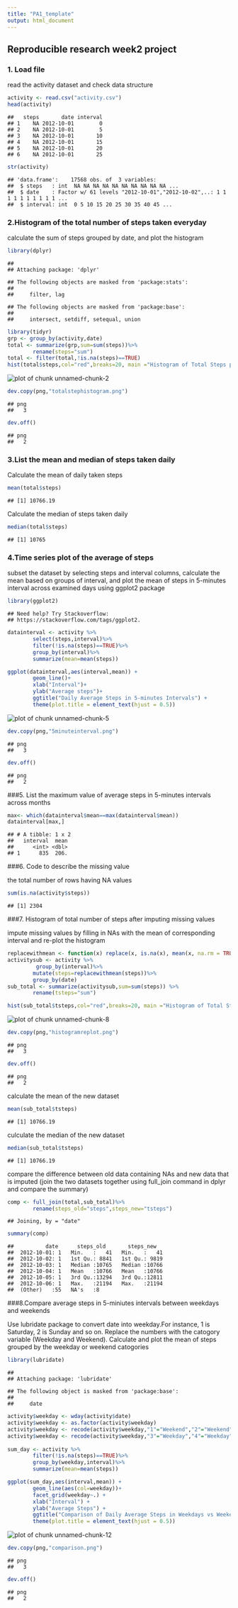 ```yaml
---
title: "PA1_template"
output: html_document
---
```


## Reproducible research week2 project

### 1. Load file

read the activity dataset and check data structure


```r
activity <- read.csv("activity.csv")
head(activity)
```

```
##   steps       date interval
## 1    NA 2012-10-01        0
## 2    NA 2012-10-01        5
## 3    NA 2012-10-01       10
## 4    NA 2012-10-01       15
## 5    NA 2012-10-01       20
## 6    NA 2012-10-01       25
```

```r
str(activity)
```

```
## 'data.frame':	17568 obs. of  3 variables:
##  $ steps   : int  NA NA NA NA NA NA NA NA NA NA ...
##  $ date    : Factor w/ 61 levels "2012-10-01","2012-10-02",..: 1 1 1 1 1 1 1 1 1 1 ...
##  $ interval: int  0 5 10 15 20 25 30 35 40 45 ...
```

### 2.Histogram of the total number of steps taken everyday

calculate the sum of steps grouped by date, and plot the histogram


```r
library(dplyr)
```

```
## 
## Attaching package: 'dplyr'
```

```
## The following objects are masked from 'package:stats':
## 
##     filter, lag
```

```
## The following objects are masked from 'package:base':
## 
##     intersect, setdiff, setequal, union
```

```r
library(tidyr)
grp <- group_by(activity,date)
total <- summarize(grp,sum=sum(steps))%>%
        rename(steps="sum")
total <- filter(total,!is.na(steps)==TRUE)
hist(total$steps,col="red",breaks=20, main ="Histogram of Total Steps per Day", xlab="Steps", ylab="Frequency")
```

![plot of chunk unnamed-chunk-2](figure/unnamed-chunk-2-1.png)

```r
dev.copy(png,"totalstephistogram.png")
```

```
## png 
##   3
```

```r
dev.off()
```

```
## png 
##   2
```

### 3.List the mean and median of steps taken daily

Calculate the mean of daily taken steps


```r
mean(total$steps)
```

```
## [1] 10766.19
```

Calculate the median of steps taken daily


```r
median(total$steps)
```

```
## [1] 10765
```

### 4.Time series plot of the average of steps 

subset the dataset by selecting steps and interval columns, calculate the mean based on groups of interval, and plot the mean of steps in 5-minutes interval across examined days using ggplot2 package

```r
library(ggplot2)
```

```
## Need help? Try Stackoverflow:
## https://stackoverflow.com/tags/ggplot2.
```

```r
datainterval <- activity %>%
        select(steps,interval)%>%
        filter(!is.na(steps)==TRUE)%>%
        group_by(interval)%>%
        summarize(mean=mean(steps))

ggplot(datainterval,aes(interval,mean)) +
        geom_line()+
        xlab("Interval")+
        ylab("Average steps")+
        ggtitle("Daily Average Steps in 5-minutes Intervals") +
        theme(plot.title = element_text(hjust = 0.5))
```

![plot of chunk unnamed-chunk-5](figure/unnamed-chunk-5-1.png)

```r
dev.copy(png,"5minuteinterval.png")
```

```
## png 
##   3
```

```r
dev.off()
```

```
## png 
##   2
```

###5. List the maximum value of average steps in 5-minutes intervals across months


```r
max<- which(datainterval$mean==max(datainterval$mean))
datainterval[max,]
```

```
## # A tibble: 1 x 2
##   interval  mean
##      <int> <dbl>
## 1      835  206.
```

###6. Code to describe the missing value

the total number of rows having NA values 

```r
sum(is.na(activity$steps))
```

```
## [1] 2304
```

###7. Histogram of total number of steps after imputing missing values

impute missing values by filling in NAs with the mean of corresponding interval and re-plot the histogram

```r
replacewithmean <- function(x) replace(x, is.na(x), mean(x, na.rm = TRUE))
activitysub <- activity %>% 
         group_by(interval)%>%
        mutate(steps=replacewithmean(steps))%>%
        group_by(date)
sub_total <- summarize(activitysub,sum=sum(steps)) %>%
        rename(tsteps="sum")

hist(sub_total$tsteps,col="red",breaks=20, main ="Histogram of Total Steps per Day", xlab="Steps", ylab="Frequency")
```

![plot of chunk unnamed-chunk-8](figure/unnamed-chunk-8-1.png)

```r
dev.copy(png,"histogramreplot.png")
```

```
## png 
##   3
```

```r
dev.off()
```

```
## png 
##   2
```

calculate the mean of the new dataset

```r
mean(sub_total$tsteps)
```

```
## [1] 10766.19
```

culculate the median of the new dataset

```r
median(sub_total$tsteps)
```

```
## [1] 10766.19
```

compare the difference between old data containing NAs and new data that is imputed (join the two datasets together using full_join command in dplyr and compare the summary)


```r
comp <- full_join(total,sub_total)%>%
        rename(steps_old="steps",steps_new="tsteps")
```

```
## Joining, by = "date"
```

```r
summary(comp)
```

```
##          date      steps_old       steps_new    
##  2012-10-01: 1   Min.   :   41   Min.   :   41  
##  2012-10-02: 1   1st Qu.: 8841   1st Qu.: 9819  
##  2012-10-03: 1   Median :10765   Median :10766  
##  2012-10-04: 1   Mean   :10766   Mean   :10766  
##  2012-10-05: 1   3rd Qu.:13294   3rd Qu.:12811  
##  2012-10-06: 1   Max.   :21194   Max.   :21194  
##  (Other)   :55   NA's   :8
```

###8.Compare average steps in 5-miniutes intervals between weekdays and weekends

Use lubridate package to convert date into weekday.For instance, 1 is Saturday, 2 is Sunday and so on. Replace the numbers with the catogory variable (Weekday and Weekend). Calculate and plot the mean of steps grouped by the weekday or weekend catogories 

```r
library(lubridate)
```

```
## 
## Attaching package: 'lubridate'
```

```
## The following object is masked from 'package:base':
## 
##     date
```

```r
activity$weekday <- wday(activity$date) 
activity$weekday <- as.factor(activity$weekday)
activity$weekday <- recode(activity$weekday,"1"="Weekend","2"="Weekend") 
activity$weekday <- recode(activity$weekday,"3"="Weekday","4"="Weekday","5"="Weekday","6"="Weekday","7"="Weekday") 
        
sum_day <- activity %>%
        filter(!is.na(steps)==TRUE)%>%
        group_by(weekday,interval)%>%
        summarize(mean=mean(steps))

ggplot(sum_day,aes(interval,mean)) +
        geom_line(aes(col=weekday))+
        facet_grid(weekday~.) +
        xlab("Interval") +
        ylab("Average Steps") +
        ggtitle("Comparison of Daily Average Steps in Weekdays vs Weekends") +
        theme(plot.title = element_text(hjust = 0.5))
```

![plot of chunk unnamed-chunk-12](figure/unnamed-chunk-12-1.png)

```r
dev.copy(png,"comparison.png")
```

```
## png 
##   3
```

```r
dev.off()
```

```
## png 
##   2
```
